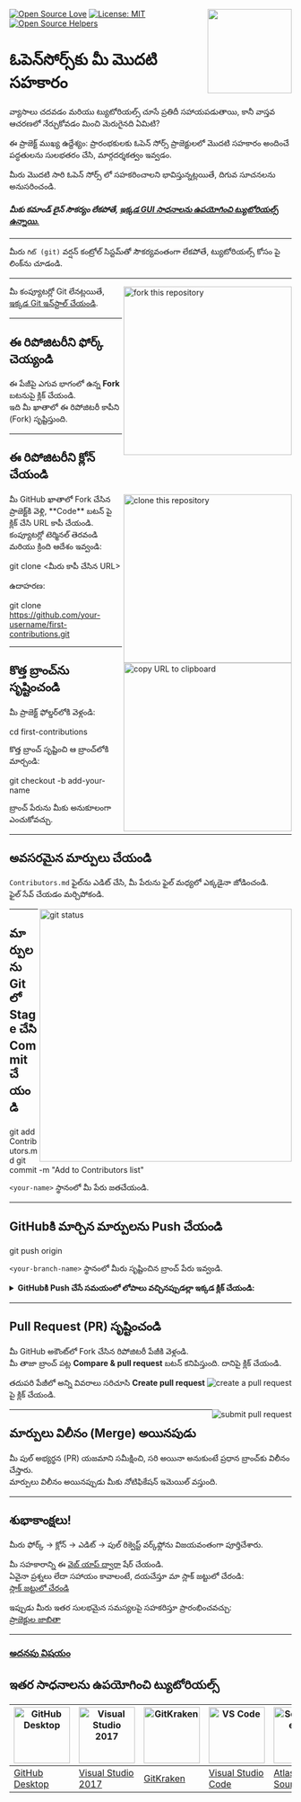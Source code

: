 [![Open Source Love](https://badges.frapsoft.com/os/v1/open-source.svg?v=103)](https://github.com/ellerbrock/open-source-badges/)
[<img align="right" width="150" src="https://firstcontributions.github.io/assets/Readme/join-slack-team.png">](https://join.slack.com/t/firstcontributors/shared_invite/zt-1hg51qkgm-Xc7HxhsiPYNN3ofX2_I8FA)
[![License: MIT](https://img.shields.io/badge/License-MIT-green.svg)](https://opensource.org/licenses/MIT)
[![Open Source Helpers](https://www.codetriage.com/roshanjossey/first-contributions/badges/users.svg)](https://www.codetriage.com/roshanjossey/first-contributions)


# ఓపెన్‌సోర్స్‌కు మీ మొదటి సహకారం

వ్యాసాలు చదవడం మరియు ట్యుటోరియల్స్ చూసే ప్రతిదీ సహాయపడుతాయి, కానీ వాస్తవ ఆచరణలో నేర్చుకోవడం మించి మెరుగైనది ఏమిటి?

ఈ ప్రాజెక్ట్ ముఖ్య ఉద్దేశ్యం: ప్రారంభకులకు ఓపెన్ సోర్స్ ప్రాజెక్టులలో మొదటి సహకారం అందించే పద్ధతులను సులభతరం చేసి, మార్గదర్శకత్వం ఇవ్వడం.

మీరు మొదటి సారి ఓపెన్ సోర్స్ లో సహకరించాలని భావిస్తున్నట్లయితే, దిగువ సూచనలను అనుసరించండి.

#### *మీకు కమాండ్ లైన్ సౌకర్యం లేకపోతే,  [ఇక్కడ GUI సాధనాలను ఉపయోగించి ట్యుటోరియల్స్ ఉన్నాయి.](#ఇతర-సాధనాలను-ఉపయోగించి-ట్యుటోరియల్స్)*
---

మీరు `గిట్ (git)` వర్షన్ కంట్రోల్ సిస్టమ్‌తో సౌకర్యవంతంగా లేకపోతే, ట్యుటోరియల్స్ కోసం పై లింక్‌ను చూడండి.

---

<img align="right" width="300" src="https://firstcontributions.github.io/assets/Readme/fork.png" alt="fork this repository" />

మీ కంప్యూటర్లో Git లేనట్లయితే, [ఇక్కడ Git ఇన్‌స్టాల్ చేయండి](https://help.github.com/articles/set-up-git/).

---

## ఈ రిపోజిటరీని  ఫోర్క్ చెయ్యండి

ఈ పేజీపై ఎగువ భాగంలో ఉన్న **Fork** బటనుపై క్లిక్ చేయండి.  
ఇది మీ ఖాతాలో ఈ రిపోజిటరీ కాపీని (Fork) సృష్టిస్తుంది.

---

## ఈ రిపోజిటరీని క్లోన్ చేయండి

<img align="right" width="300" src="https://firstcontributions.github.io/assets/Readme/clone.png" alt="clone this repository" />

<img align="right" width="300" src="https://firstcontributions.github.io/assets/Readme/copy-to-clipboard.png" alt="copy URL to clipboard" />
మీ GitHub ఖాతాలో Fork చేసిన ప్రాజెక్ట్‌కి వెళ్లి, **Code** బటన్ పై క్లిక్ చేసి URL కాపీ చేయండి.  
కంప్యూటర్లో టెర్మినల్ తెరవండి మరియు క్రింది ఆదేశం ఇవ్వండి:

git clone <మీరు కాపీ చేసిన URL>

ఉదాహరణ:

git clone https://github.com/your-username/first-contributions.git

---

## కొత్త బ్రాంచ్‌ను సృష్టించండి

మీ ప్రాజెక్ట్ ఫోల్డర్‌లోకి వెళ్లండి:

cd first-contributions

కొత్త బ్రాంచ్ సృష్టించి ఆ బ్రాంచ్‌లోకి మార్చండి:

git checkout -b add-your-name

బ్రాంచ్ పేరును మీకు అనుకూలంగా ఎంచుకోవచ్చు.

---

## అవసరమైన మార్పులు చేయండి

`Contributors.md` ఫైల్‌ను ఎడిట్ చేసి, మీ పేరును ఫైల్ మధ్యలో ఎక్కడైనా జోడించండి.  
ఫైల్ సేవ్ చేయడం మర్చిపోకండి.

<img align="right" width="450" src="https://firstcontributions.github.io/assets/Readme/git-status.png" alt="git status" />

---

## మార్పులను Git లో Stage చేసి Commit చేయండి

git add Contributors.md
git commit -m "Add <your-name> to Contributors list"

`<your-name>` స్థానంలో మీ పేరు జతచేయండి.

---

## GitHubకి మార్చిన మార్పులను Push చేయండి

git push origin <your-branch-name>

`<your-branch-name>` స్థానంలో మీరు సృష్టించిన బ్రాంచ్ పేరు ఇవ్వండి.

<details>
<summary><strong>GitHubకి Push చేసే సమయంలో లోపాలు వచ్చినప్పుడల్లా ఇక్కడ క్లిక్ చేయండి:</strong></summary>

### ప్రమాణీకరణ లోపం (Authentication Error)

remote: Support for password authentication was removed on August 13, 2021. Please use a personal access token instead.
fatal: Authentication failed for `https://github.com/<your-username>/first-contributions.git/`

దయచేసి [GitHub Personal Access Token](https://github.blog/2020-12-15-token-authentication-requirements-for-git-operations/) ను ఉపయోగించండి లేదా  
[SSH కీ ఎలా సృష్టించాలో మరియు GitHubకి ఎలా జతచేయాలో](https://docs.github.com/en/authentication/connecting-to-github-with-ssh/adding-a-new-ssh-key-to-your-github-account) తెలియుకోండి.

</details>

---

## Pull Request (PR) సృష్టించండి

మీ GitHub అకౌంట్‌లో Fork చేసిన రిపోజిటరీ పేజీకి వెళ్లండి.  
మీ తాజా బ్రాంచ్ పట్ల **Compare & pull request** బటన్ కనిపిస్తుంది. దానిపై క్లిక్ చేయండి.

<img style="float: right;" src="https://firstcontributions.github.io/assets/Readme/compare-and-pull.png" alt="create a pull request" />

తదుపరి పేజీలో అన్ని వివరాలు సరిచూసి **Create pull request** పై క్లిక్ చేయండి.

<img style="float: right;" src="https://firstcontributions.github.io/assets/Readme/submit-pull-request.png" alt="submit pull request" />

---

## మార్పులు విలీనం (Merge) అయినపుడు

మీ పుల్ అభ్యర్థన (PR) యజమాని సమీక్షించి, సరి అయినా అనుకుంటే ప్రధాన బ్రాంచ్‌కు విలీనం చేస్తారు.  
మార్పులు విలీనం అయినప్పుడు మీకు నోటిఫికేషన్ ఇమెయిల్ వస్తుంది.

---

## శుభాకాంక్షలు!

మీరు ఫోర్క్ → క్లోన్ → ఎడిట్ → పుల్ రిక్వెస్ట్ వర్క్‌ఫ్లోను విజయవంతంగా పూర్తిచేశారు.

మీ సహకారాన్ని ఈ [వెబ్ యాప్ ద్వారా](https://firstcontributions.github.io/#social-share) షేర్ చేయండి.  
ఏవైనా ప్రశ్నలు లేదా సహాయం కావాలంటే, దయచేస్తూ మా స్లాక్ జట్టులో చేరండి:  
[స్లాక్ జట్టులో చేరండి](https://join.slack.com/t/firstcontributors/shared_invite/zt-1hg51qkgm-Xc7HxhsiPYNN3ofX2_I8FA)

ఇప్పుడు మీరు ఇతర సులభమైన సమస్యలపై సహకరిస్తూ ప్రారంభించవచ్చు:  
[ప్రాజెక్టుల జాబితా](https://firstcontributions.github.io/#project-list)

---

### [అదనపు విషయం](../additional-material/git_workflow_scenarios/additional-material.md)

## ఇతర సాధనాలను ఉపయోగించి ట్యుటోరియల్స్

| <a href="../gui-tool-tutorials/github-desktop-tutorial.md"><img alt="GitHub Desktop" src="https://desktop.github.com/images/desktop-icon.svg" width="100"></a> | <a href="../gui-tool-tutorials/github-windows-vs2017-tutorial.md"><img alt="Visual Studio 2017" src="https://upload.wikimedia.org/wikipedia/commons/c/cd/Visual_Studio_2017_Logo.svg" width="100"></a> | <a href="../gui-tool-tutorials/gitkraken-tutorial.md"><img alt="GitKraken" src="https://firstcontributions.github.io/assets/gui-tool-tutorials/gitkraken-tutorial/gk-icon.png" width="100"></a> | <a href="../gui-tool-tutorials/github-windows-vs-code-tutorial.md"><img alt="VS Code" src="https://upload.wikimedia.org/wikipedia/commons/1/1c/Visual_Studio_Code_1.35_icon.png" width=100></a> | <a href="../gui-tool-tutorials/sourcetree-macos-tutorial.md"><img alt="Sourcetree App" src="https://wac-cdn.atlassian.com/dam/jcr:81b15cde-be2e-4f4a-8af7-9436f4a1b431/Sourcetree-icon-blue.svg" width=100></a> | <a href="../gui-tool-tutorials/github-windows-intellij-tutorial.md"><img alt="IntelliJ IDEA" src="https://upload.wikimedia.org/wikipedia/commons/thumb/9/9c/IntelliJ_IDEA_Icon.svg/512px-IntelliJ_IDEA_Icon.svg.png" width=100></a> |
| --- | --- | --- | --- | --- | --- |
| [GitHub Desktop](../gui-tool-tutorials/github-desktop-tutorial.md) | [Visual Studio 2017](../gui-tool-tutorials/github-windows-vs2017-tutorial.md) | [GitKraken](../gui-tool-tutorials/gitkraken-tutorial.md) | [Visual Studio Code](../gui-tool-tutorials/github-windows-vs-code-tutorial.md) | [Atlassian Sourcetree](../gui-tool-tutorials/sourcetree-macos-tutorial.md) | [IntelliJ IDEA](../gui-tool-tutorials/github-windows-intellij-tutorial.md) |
